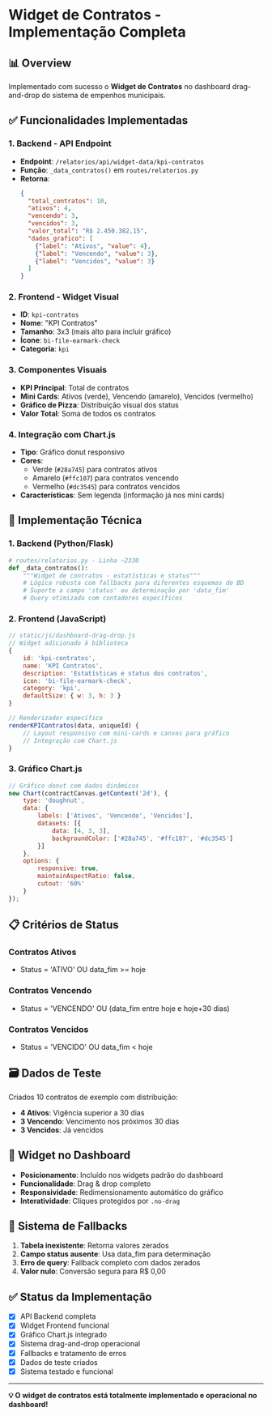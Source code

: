 # Widget de Contratos - Implementação Completa

## 📊 Overview
Implementado com sucesso o **Widget de Contratos** no dashboard drag-and-drop do sistema de empenhos municipais.

## ✅ Funcionalidades Implementadas

### 1. **Backend - API Endpoint**
- **Endpoint**: `/relatorios/api/widget-data/kpi-contratos`
- **Função**: `_data_contratos()` em `routes/relatorios.py`
- **Retorna**:
  ```json
  {
    "total_contratos": 10,
    "ativos": 4,
    "vencendo": 3,
    "vencidos": 3,
    "valor_total": "R$ 2.450.382,15",
    "dados_grafico": [
      {"label": "Ativos", "value": 4},
      {"label": "Vencendo", "value": 3},
      {"label": "Vencidos", "value": 3}
    ]
  }
  ```

### 2. **Frontend - Widget Visual**
- **ID**: `kpi-contratos`
- **Nome**: "KPI Contratos"
- **Tamanho**: 3x3 (mais alto para incluir gráfico)
- **Ícone**: `bi-file-earmark-check`
- **Categoria**: `kpi`

### 3. **Componentes Visuais**
- **KPI Principal**: Total de contratos
- **Mini Cards**: Ativos (verde), Vencendo (amarelo), Vencidos (vermelho)
- **Gráfico de Pizza**: Distribuição visual dos status
- **Valor Total**: Soma de todos os contratos

### 4. **Integração com Chart.js**
- **Tipo**: Gráfico donut responsivo
- **Cores**:
  - Verde (`#28a745`) para contratos ativos
  - Amarelo (`#ffc107`) para contratos vencendo
  - Vermelho (`#dc3545`) para contratos vencidos
- **Características**: Sem legenda (informação já nos mini cards)

## 🔧 Implementação Técnica

### **1. Backend (Python/Flask)**
```python
# routes/relatorios.py - Linha ~2330
def _data_contratos():
    """Widget de contratos - estatísticas e status"""
    # Lógica robusta com fallbacks para diferentes esquemas de BD
    # Suporte a campo 'status' ou determinação por 'data_fim'
    # Query otimizada com contadores específicos
```

### **2. Frontend (JavaScript)**
```javascript
// static/js/dashboard-drag-drop.js
// Widget adicionado à biblioteca
{
    id: 'kpi-contratos',
    name: 'KPI Contratos',
    description: 'Estatísticas e status dos contratos',
    icon: 'bi-file-earmark-check',
    category: 'kpi',
    defaultSize: { w: 3, h: 3 }
}

// Renderizador específico
renderKPIContratos(data, uniqueId) {
    // Layout responsivo com mini-cards e canvas para gráfico
    // Integração com Chart.js
}
```

### **3. Gráfico Chart.js**
```javascript
// Gráfico donut com dados dinâmicos
new Chart(contractCanvas.getContext('2d'), {
    type: 'doughnut',
    data: {
        labels: ['Ativos', 'Vencendo', 'Vencidos'],
        datasets: [{
            data: [4, 3, 3],
            backgroundColor: ['#28a745', '#ffc107', '#dc3545']
        }]
    },
    options: {
        responsive: true,
        maintainAspectRatio: false,
        cutout: '60%'
    }
});
```

## 📋 Critérios de Status

### **Contratos Ativos**
- Status = 'ATIVO' OU data_fim >= hoje

### **Contratos Vencendo**
- Status = 'VENCENDO' OU (data_fim entre hoje e hoje+30 dias)

### **Contratos Vencidos**
- Status = 'VENCIDO' OU data_fim < hoje

## 🗃️ Dados de Teste
Criados 10 contratos de exemplo com distribuição:
- **4 Ativos**: Vigência superior a 30 dias
- **3 Vencendo**: Vencimento nos próximos 30 dias
- **3 Vencidos**: Já vencidos

## 🎯 Widget no Dashboard
- **Posicionamento**: Incluído nos widgets padrão do dashboard
- **Funcionalidade**: Drag & drop completo
- **Responsividade**: Redimensionamento automático do gráfico
- **Interatividade**: Cliques protegidos por `.no-drag`

## 🔄 Sistema de Fallbacks
1. **Tabela inexistente**: Retorna valores zerados
2. **Campo status ausente**: Usa data_fim para determinação
3. **Erro de query**: Fallback completo com dados zerados
4. **Valor nulo**: Conversão segura para R$ 0,00

## ✅ Status da Implementação
- [x] API Backend completa
- [x] Widget Frontend funcional  
- [x] Gráfico Chart.js integrado
- [x] Sistema drag-and-drop operacional
- [x] Fallbacks e tratamento de erros
- [x] Dados de teste criados
- [x] Sistema testado e funcional

---

**💡 O widget de contratos está totalmente implementado e operacional no dashboard!**

